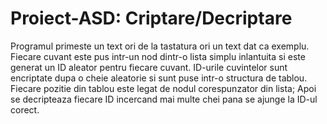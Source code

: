 # Proiect-ASD: Criptare/Decriptare

  Programul primeste un text ori de la tastatura ori un text dat ca exemplu. Fiecare cuvant este pus intr-un nod dintr-o lista simplu inlantuita si este generat un ID aleator pentru fiecare cuvant.
  ID-urile cuvintelor sunt encriptate dupa o cheie aleatorie si sunt puse intr-o structura de tablou. Fiecare pozitie din tablou este legat de nodul corespunzator din lista; 
    Apoi se decripteaza fiecare ID incercand mai multe chei pana se ajunge la ID-ul corect.

